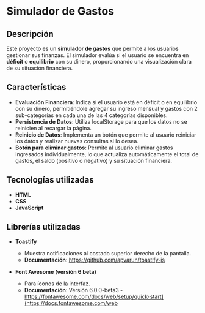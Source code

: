 # Simulador de Gastos

## Descripción

Este proyecto es un **simulador de gastos** que permite a los usuarios gestionar sus finanzas. El simulador evalúa si el usuario se encuentra en **déficit** o **equilibrio** con su dinero, proporcionando una visualización clara de su situación financiera.

## Características

- **Evaluación Financiera**: Indica si el usuario está en déficit o en equilibrio con su dinero, permitiéndole agregar su ingreso mensual y gastos con 2 sub-categorías en cada una de las 4 categorías disponibles.
- **Persistencia de Datos**: Utiliza localStorage para que los datos no se reinicien al recargar la página.
- **Reinicio de Datos**: Implementa un botón que permite al usuario reiniciar los datos y realizar nuevas consultas si lo desea.
- **Botón para eliminar gastos**: Permite al usuario eliminar gastos ingresados  individualmente, lo que actualiza automáticamente el total de gastos, el saldo (positivo o negativo) y su situación financiera.

## Tecnologías utilizadas

- **HTML**
- **CSS**
- **JavaScript**

## Librerías utilizadas

- **Toastify**
   - Muestra notificaciones al costado superior derecho de la pantalla.
   - **Documentación**: https://github.com/apvarun/toastify-js

- **Font Awesome (versión 6 beta)**
   - Para íconos de la interfaz.
   - **Documentación**: Versión 6.0.0-beta3 - https://fontawesome.com/docs/web/setup/quick-start](https://docs.fontawesome.com/web
